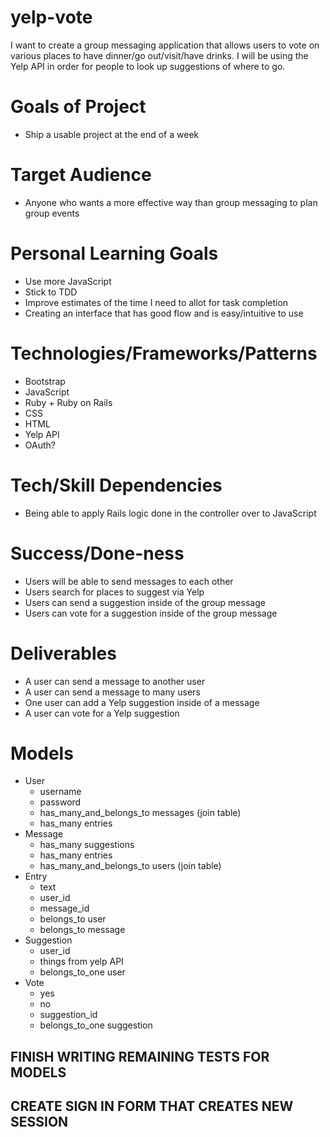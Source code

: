 # yelp-vote
I want to create a group messaging application that allows users to vote on various places to have dinner/go out/visit/have drinks. I will be using the Yelp API in order for people to look up suggestions of where to go.

# Goals of Project
- Ship a usable project at the end of a week

# Target Audience
- Anyone who wants a more effective way than group messaging to plan group events

# Personal Learning Goals
- Use more JavaScript
- Stick to TDD
- Improve estimates of the time I need to allot for task completion
- Creating an interface that has good flow and is easy/intuitive to use

# Technologies/Frameworks/Patterns
- Bootstrap
- JavaScript
- Ruby + Ruby on Rails
- CSS
- HTML
- Yelp API
- OAuth?

# Tech/Skill Dependencies
- Being able to apply Rails logic done in the controller over to JavaScript

# Success/Done-ness
- Users will be able to send messages to each other
- Users search for places to suggest via Yelp
- Users can send a suggestion inside of the group message
- Users can vote for a suggestion inside of the group message


# Deliverables
- A user can send a message to another user
- A user can send a message to many users
- One user can add a Yelp suggestion inside of a message
- A user can vote for a Yelp suggestion

# Models
- User
  - username
  - password
  - has_many_and_belongs_to messages (join table)
  - has_many entries
- Message
  - has_many suggestions
  - has_many entries
  - has_many_and_belongs_to users (join table)
- Entry
  - text
  - user_id
  - message_id
  - belongs_to user
  - belongs_to message
- Suggestion
  - user_id
  - things from yelp API
  - belongs_to_one user
- Vote
  - yes
  - no
  - suggestion_id
  - belongs_to_one suggestion

## FINISH WRITING REMAINING TESTS FOR MODELS
## CREATE SIGN IN FORM THAT CREATES NEW SESSION
